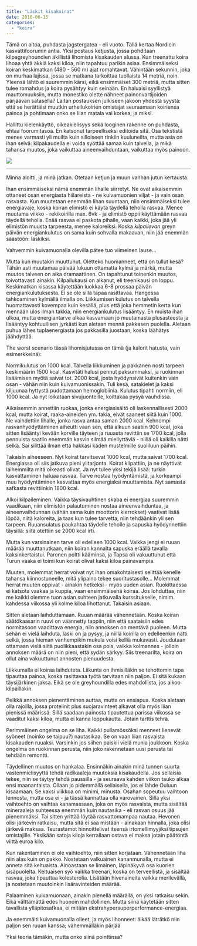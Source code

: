 ```yaml
---
title: "Läskit kisakoirat"
date: 2010-06-15
categories: 
  - "koira"
---
```


Tämä on aitoa, puhdasta jagstergatea - eli vuoto. Tällä kertaa Nordicin kasvattifoorumin antia. Yksi postaus ketjusta, jossa pohditaan kilpagreyhoundien äkillistä lihomista kisakauden alussa. Kun treenattu koira lihoaa yhtä äkkiä kaksi kiloa, niin tapahtuu parikin asiaa. Ensimmäiseksi koiran keskimatkan (480 - 560 m) ajat romahtavat. Vähintään sekunnin, joka on murhaa lajissa, jossa se matkana tarkoittaa tuollaista 14 metriä, noin. Yleensä lähtö ei suuremmin kärsi, eikä ensimmäiset 300 metriä, mutta sitten tulee romahdus ja koira pysähtyy kuin seinään. En haluaisi syyllistyä mauttomuuksiin, mutta monestiko olette nähneet painonvartijoiden pärjäävän satasella? Laitan postauksen julkiseen jakoon yhdestä syystä: että se herättäisi muutkin urheilukoirien omistajat seuraamaan koiriensa painoa ja pohtimaan onko se liian matala vai korkea; ja miksi.

<!--more-->

Hallittu kielenkäyttö, oikeakielisyys sekä looginen rakenne on puhdasta, ehtaa foorumitasoa. En katsonut tarpeelliseksi editoida sitä. Osa tekstistä menee varmasti yli muilta kuin silloiseen rinkiin kuuluneilta, mutta asia on ihan selvä: kilpakaudella ei voida syöttää samaa kuin talvella, ja mikä tahansa muutos, joka vaikuttaa aineenvaihduntaan, vaikuttaa myös painoon.

![](images/20041123-untitled-1235-1024x862.jpg)

* * *

Minna aloitti, ja minä jatkan. Otetaan ketjun ja muun vanhan jutun kertausta.

Ihan ensimmäiseksi nämä enemmän lihalle siirretyt. Ne ovat aikaisemmin ottaneet osan energiasta hiilareista - ne kuivamuonien viljat - ja vain osan rasvasta. Kun muutetaan enemmän lihan suuntaan, niin ensimmäiseksi tulee energiavaje, koska koiran elimistö ei käytä täydellä teholla rasvaa. Menee muutama viikko - rekikoirilla max. 6vk - ja elimistö oppii käyttämään rasvaa täydellä teholla. Enää rasvaa ei paskota pihalle, vaan kaikki, joka jää yli elimistön muusta tarpeesta, menee kaloreiksi. Koska _kilpailevan_ greyn päivän energiankulutus on sama kuin sohvalla makaavan, niin jää enemmän säästöön: läskiksi.

Vahvemmin kuivamuonalla olevilla pätee tuo viimeinen lause...

Mutta kun muutakin muuttunut. Oletteko huomanneet, että on tullut kesä? Tähän asti muutamaa päivää lukuun ottamatta kylmä ja märkä, mutta muutos talveen on aika dramaattinen. On tapahtunut toinenkin muutos, toivottavasti ainakin. Kilpailukausi on alkanut, eli treenikausi on loppu. Keskimatkan kisassa käytettään luokkaa 6-8 prossaa päivän energiankulutuksesta. Ei se ole sillä tapaa rasittavaa. Hangessa tahkoaminen kylmällä ilmalla on. Liikkumisen kulutus on talvella huomattavasti kovempaa kuin kesällä, plus että joka hemmetin kerta kun mennään ulos ilman takkia, niin energiankulutus lisääntyy. En muista ihan ulkoa, mutta energiantarve alkaa kasvamaan jo muutamasta plusasteesta ja lisääntyy kohtuullisen jyrkästi kun aletaan mennä pakkasen puolella. Aletaan puhua lähes tuplaenergiasta jos pakkasilla juostaan, koska läähätys jäähdyttää.

The worst scenario tässä lihomisjutussa on tämä (ja kalorit hatusta, vain esimerkkeinä):

Normikulutus on 1000 kcal. Talvella liikkuminen ja pakkanen nosti tarpeen keskimäärin 1500 kcal. Kasvitäti halusi pennut paksummaksi, ja ruokinnan lisäämisen myötä saivat tot. 2000 kcal, josta hyödynsivät kuitenkin vain osan - vähän niin kuin kuivamuonissakin. Tuli kesä, satakielet ja kaksi kiljuunaa hyttystä pudottamaan hemoglobiinia. Kulutus tipahti normiin, eli 1000 kcal. Ja nyt loikataan sivujuonteille, koittakaa pysyä vauhdissa.

Aikaisemmin annettiin ruokaa, jonka energiasisältö oli laskennallisesti 2000 kcal, mutta koirat, raaka-aineiden ym. takia, eivät saaneet siitä kuin 1000. Ne vaihdettiin lihalle, jonka rasva antaa saman 2000 kcal. Kehnompi rasvanhyödyttäminen aiheutti vaan sen, että alkuun saatiin 900 kcal, joka sitten lisääntyi kevään korville täyteen ja ruuasta revittiin se 1700 kcal, jolla pennuista saatiin enemmän kasvin silmää miellyttäviä - niillä oli kaikilla nätti selkä. Sai silittää ilman että hakkasi käden mustelmille suoliluun päihin.

Takaisin aiheeseen. Nyt koirat tarvitsevat 1000 kcal, mutta saivat 1700 kcal. Energiassa oli siis jatkuva pieni ylitarjonta. Koirat klipattiin, ja ne näyttivät laihemmilta mitä oikeasti olivat. Ja nyt tulee yksi tekijä lisää: turkin kasvattaminen haluaa rasvaa. Tarve nostaa hyödyntämistä, ja korkeampi muu hyödyntäminen kasvattaa myös energiaksi muuttamista. Nyt samasta safkasta revittiinkin 1800 kcal.

Alkoi kilpaileminen. Vaikka täysivauhtinen skaba ei energiaa suuremmin vaadikaan, niin elimistön palautuminen nostaa aineenvaihduntaa, ja aineenvaihdunnan (vähän sama kuin moottorin kierrokset) vaativat lisää löpöä, niitä kaloreita, ja taas kun tulee tarvetta, niin tehdäänkin yli sen tarpeen. Ruuansulatus paukahtaa täydelle teholle ja sapuska hyödynnettiin täysillä: siitä otettiin se 2000 kcal irti.

Mutta kun varsinainen tarve oli edelleen 1000 kcal. Vaikka jengi ei ruuan määrää muuttanutkaan, niin koiran kannalta sapuska eräällä tavalla kaksinkertaistui. Paronen poltti kääminsä, ja Tapsa oli vakuuttunut että Turun vaaka ei toimi kun koirat olivat kaksi kiloa painavampia.

Muuten, molemmat herrat voivat nyt ihan omakohtaisesti selittää kenelle tahansa kiinnostuneelle, mitä ylipaino tekee suoritustasolle... Molemmat herrat muuten oppivat - ainakin hetkeksi - myös uuden asian. Ruokittaessa ei katsota vaakaa ja kuppia, vaan ensimmäisenä koiraa. Jos lohduttaa, niin me kaikki olemme tuon asian suhteen jatkuvalla kurssitukselle, nimim. kahdessa viikossa yli kolme kiloa lihottanut. Takaisin asiaan.

Sitten aletaan laihduttamaan. Ruuan määrää vähennetään. Koska koiran säätökaasarin ruuvi on väännetty tappiin, niin että saataisiin edes normitasoon vaadittava energia, niin annoksen on mentävä puoleen. Mutta sehän ei vielä laihduta, läski on ja pysyy, ja niillä koirilla on edelleenkin nätti selkä, jossa hieman vanhempikin mukula voisi kelliä mukavasti. Joudutaan ottamaan vielä siitä puolikkaastakin osa pois, vaikka kolmannes - jolloin annoksen määrä on niin pieni, että sydän särkyy. Siis treenarilta, koira on ollut aina vakuuttunut annosten pienuudesta.

Liikkumalla ei koiraa laihduteta. Liikunta on ihmisilläkin se tehottomin tapa tipauttaa painoa, koska rasittavaa työtä tarvitaan niin paljon. Ei sitä kukaan täysijärkinen jaksa. Eikä se ole greyhoundilla edes mahdollista, jos aikoo kilpaillakin.

Pelkkä annoksen pienentäminen auttaa, mutta on ensiapua. Koska aletaan olla rajoilla, jossa proteiinit plus suojaravinteet alkavat olla myös liian pienissä määrissä. Sillä saadaan painosta tipautettua parissa viikossa se vaaditut kaksi kiloa, mutta ei kanna loppukautta. Jotain tarttis tehrä.

Perimmäinen ongelma on se liha. Kaikki pullamössöksi menneet lienevät syöneet (noinko se taipuu?) nautasikaa. Se on vaan liian rasvaista kisakauden ruuaksi. Varsinkin jos siihen paiskii vielä munia joukkoon. Koska ongelma on ruokinnan perusta, niin joko rakennetaan uusi perusta tai tehdään remontti.

Täydellinen muutos on hankalaa. Ensinnäkin ainakin minä tunnen suurta vastenmielisyyttä tehdä radikaaleja muutoksia kisakaudella. Jos sellaisia tekee, niin se täytyy tehdä paussilla - ja seuraava kahden viikon tauko alkaa ensi maanantaista. Ollaan jo pidemmällä sellaisella, jos ei lähde Ouluun kisaamaan. Se kaksi viikkoa on minimi, minusta. Osahan sopeutuu vaihtoon lennosta, mutta osa ei - ja tässä kannattaa olla varovainen. Sillä yksi vaihtoehto on vaihtaa kanamassaan, joka on myös rasvaista, mutta sisältää mineraaleja suhteessa enemmän kuin nautasika - eli rasvan osuus jää pienemmäksi. Tai sitten yrittää löytää rasvattomampaa nautaa. Hevonen olisi järkevin ratkaisu, mutta sitä ei saa mistään - ainakaan hinnalla, joka olisi järkevä maksaa. Teurastamot hinnoittelivat itsensä irtomellimyyjiksi tipsujen omistajille. Yksikään satoja kiloja kerrallaan ostava ei maksa jotain päätöntä viittä euroa kilo.

Kun rakentaminen ei ole vaihtoehto, niin sitten korjataan. Vähennetään liha niin alas kuin on pakko. Nostetaan valkuainen kananmunalla, mutta ei anneta sitä keltuaista. Ainoastaan se limainen, läpinäkyvä osa kuorien sisäpuolelta. Keltuaisen syö vaikka treenari, koska on terveellistä, ja sisältää rasvaa, joka tipauttaa kolesterolia. Lisätään hivenaineita vaikka merilevällä, ja nostetaan muutoinkin lisäravinteiden määrää.

Palaaminen kuivamuonaan, ainakin pienellä määrällä, on yksi ratkaisu sekin. Eikä välttämättä edes huonoin mahdollinen. Mutta siinä käytetään sitten tavallista ylläpitosafkaa, ei mitään ekstrahypersuperperformance-energiaa.

Ja enemmälti kuivamuonalla olleet, ja myös lihonneet: älkää läträtkö niin paljon sen ruuan kanssa; vähemmälläkin pärjää 

Yksi teoria tämäkin, mutta onko siinä pointtinsa?
